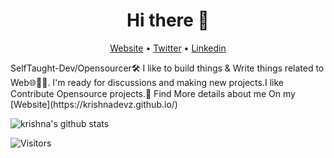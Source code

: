 <h1 align="center">Hi there 👋</h1>
<p align="center">
  <a href="https://krishnadevz.github.io/">Website</a> •
  <a href="https://twitter.com/krishnadevz">Twitter</a> •
  <a href="https://www.linkedin.com/in/krishnakakade/">Linkedin</a>
</p>
<p>
SelfTaught-Dev/Opensourcer🛠 I like to build things & Write things related to Web🌐🐱‍👤. 
I'm ready for discussions and making new projects.I like Contribute Opensource projects.🌠 
  Find More details about me On my [Website](https://krishnadevz.github.io/)
</p>

![krishna's github stats](https://github-readme-stats.vercel.app/api?username=krishnadevz&show_icons=true)

![Visitors](https://visitor-badge.glitch.me/badge?page_id=krishnadevz.krishnadevz)

